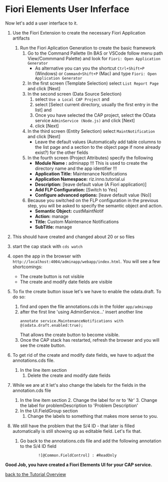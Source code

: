 # Fiori Elements User Inferface
Now let's add a user interface to it. 

1. Use the Fiori Extension to create the necessary Fiori Application artifacts 
    1. Run the Fiori Aplication Generation to create the basic framework 
        1. Go to the Command Pallette (In BAS or VSCode follow menu path View/Commmand Palette) and look for `Fiori: Open Application Generator`
            - As alternative you can you the shortcut `Ctrl+Shift+P` (Windows) or `Command+Shift+P` (Mac) and type `Fiori: Open Application Generator`
        2. In the first screen (Template Selection) select `List Report Page` and click [Next]
        3. In the second screen (Data Source Selection) 
            1. select `Use a Local CAP Project` and 
            2. select [Select current directory, usually the first entry in the list] and
            3. Once you have selected the CAP project, select the OData service `AdminService (Node.js)` and click [Next]
            4. click [Next] 
        4. In the third screen (Entity Selection) select `MaintNotification` and click [Next]
            - Leave the default values (Automatically add table columns to the list page and a section to the object page if none already exist?) for the other fields
        5. In the fourth screen (Project Attributes) specify the following
            - **Module Name :** adminapp !!! This is used to create the directory name and the app identifier !!!
            - **Application Title:** Maintenance Notifications
            - **Application Namespace:** riz.inno.tutorial.ui
            - **Description:** [leave default value (A Fiori application)]
            - **Add FLP Configuration:** [Switch to Yes]
            - **Configure advanced options:** [leave default value (No)] 
        6. Because you switched on the FLP configuration in the previous step, you will be asked to specify the semantic object and action. 
            - **Semantic Object:** custMaintNotif
            - **Action:** manage
            - **Title:** Custom Maintenance Notifications
            - **SubTitle:** manage

2. This should have created and changed about 20 or so files 
3. start the cap stack with `cds watch`
4. open the app in the browser with `http://localhost:4004/adminapp/webapp/index.html`. You will see a few shortcomings:
    - The create button is not visible
    - The create and modify date fields are visible
5. To fix the create button issue let's we have to enable the odata.draft. To do so: 
    1. find and open the file annotations.cds in the folder `app/adminapp`
    2. after the first line 'using AdminService...' insert another line 
        ```cds
        annotate service.MaintenanceNotifications with @(odata.draft.enabled:true);
        ```
        That allows the create button to become visible.
    3. Once the CAP stack has restarted, refresh the browser and you will see the create button.
6. To get rid of the create and modify date fields, we have to adjust the annotations.cds file. 
    1. In the line item section
        1. Delete the create and modify date fields
7. While we are at it let's also change the labels for the fields in the annotation.cds file
    1. In the line item section
        2. Change the label for nr to 'Nr'
        3. Change the label for problemDescription to 'Problem Description'
    2. In the UI.FieldGroup section
        1. Change the labels to something that makes more sense to you.
8. We still have the problem that the S/4 ID - that later is filled automatically is still showing up as editable field. Let's fix that.
    1. Go back to the annotations.cds file and add the following annotation to the S/4 ID field
        ```cds
                ![@Common.FieldControl] : #ReadOnly
        ```

**Good Job, you have created a Fiori Elements UI for your CAP service.**

[back to the Tutorial Overview](./tutorial.md)
